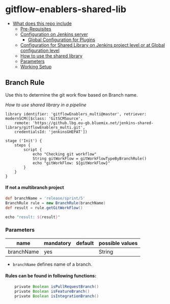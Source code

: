 # gitflow-enablers-shared-lib

<!-- TOC -->

- [What does this repo include](#what-does-this-repo-include)
    - [Pre-Requisites](#pre-requisites)
    - [Configuration on Jenkins server](#configuration-on-jenkins-server)
        - [Global Configuration for Plugins](#global-configuration-for-plugins)
    - [Configuration for Shared Library on Jenkins project level or at Global configuration level](#configuration-for-shared-library-on-jenkins-project-level-or-at-global-configuration-level)
    - [How to use the shared library](#how-to-use-the-shared-library)
    - [Parameters](#parameters)
    - [Working Setup](#working-setup)

<!-- /TOC -->

## Branch Rule

Use this to determine the git work flow based on Branch name.

_How to use shared library in a pipeline_

```
library identifier: 'gitflowEnablers_multi@master', retriever: modernSCM([$class: 'GitSCMSource',
	remote: 'https://github.lbg.eu-gb.bluemix.net/jenkins-shared-library/gitflowEnablers_multi.git',
	credentialsId: 'jenkinsGHEPAT'])
    
stage ('Init') {
    steps {
        script {
            echo "Checking git workflow"
            String gitWorkFlow = gitWorkFlowTypeByBranchRule()
            echo "gitWorkFlow: ${gitWorkFlow}"					
        }
    }
}
```


#### If not a multibranch project
```groovy
def branchName = 'release/sprint/5'
BranchRule rule = new BranchRule(branchName)
def result = rule.getGitWorkFlow()

echo "result: ${result}"

```

### Parameters

| name | mandatory | default | possible values |
| ----------|-----------|---------|-----------------|
| branchName | yes |  | String |


* `branchName` defines name of a branch.


#### Rules can be found in following functions:

```groovy
    private Boolean isPullRequestBranch()
    private Boolean isFeatureBranch()
    private Boolean isIntegrationBranch()
```
